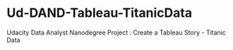 # Ud-DAND-Tableau-TitanicData
Udacity Data Analyst Nanodegree Project : Create a Tableau Story - Titanic Data
